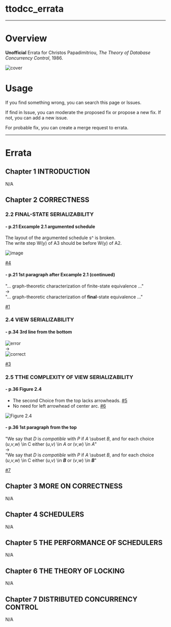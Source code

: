 # ttodcc_errata

---

# Overview
**Unofficial** Errata for Christos Papadimitriou, *The Theory of Database Concurrency Control*, 1986.

![cover](https://user-images.githubusercontent.com/47991351/72767770-8119ac80-3c38-11ea-94e3-40cfc4efc4f3.jpg)

# Usage
If you find something wrong, you can search this page or Issues.

If find in Issue, you can moderate the proposed fix or propose a new fix.
If not, you can add a new issue.

For probable fix, you can create a merge request to errata.


---
# Errata

## Chapter 1 INTRODUCTION
N/A

## Chapter 2 CORRECTNESS

### 2.2 FINAL-STATE SERIALIZABILITY
#### - p.21 Excample 2.1 argumented schedule
The layout of the argumented schedule s^ is broken.  
The write step W(y) of A3 should be before W(y) of A2.

![image](https://user-images.githubusercontent.com/47991351/73112112-6d2fbc80-3f50-11ea-9eaa-185cbee6000f.png)

[#4](https://github.com/supisula/ttodcc_errata/issues/4)

#### - p.21 1st paragraph after Excample 2.1 (continued)
"... graph-theoretic characterization of finite-state equivalence ..."  
->  
"... graph-theoretic characterization of **final**-state equivalence ..."

[#1](https://github.com/supisula/ttodcc_errata/issues/1)

### 2.4 VIEW SERIALIZABILITY
#### - p.34 3rd line from the bottom
![error](https://user-images.githubusercontent.com/47991351/73115390-99573780-3f68-11ea-8483-918200f1131d.png)  
->  
![correct](https://user-images.githubusercontent.com/47991351/73115402-ac6a0780-3f68-11ea-9300-4c8234c06b7e.png)

[#3](https://github.com/supisula/ttodcc_errata/issues/3)

### 2.5 TTHE COMPLEXITY OF VIEW SERIALIZABILITY
#### - p.36 Figure 2.4
- The second Choice from the top lacks arrowheads. [#5](https://github.com/supisula/ttodcc_errata/issues/5)
- No need for left arrowhead of center arc. [#6](https://github.com/supisula/ttodcc_errata/issues/6)

![Figure 2.4](https://user-images.githubusercontent.com/47991351/73111647-7750bb80-3f4e-11ea-8c23-fc22aceb7b95.png)

#### - p.36 1st paragraph from the top
"We say that *D* is *compatible* with *P* if *A* \subset *B*, and for each choice (*u*,*v*,*w*) \in C either (*u*,*v*) \in *A* or (*v*,*w*) \in *A*"  
->  
"We say that *D* is *compatible* with *P* if *A* \subset *B*, and for each choice (*u*,*v*,*w*) \in C either (*u*,*v*) \in ***B*** or (*v*,*w*) \in ***B***"

[#7](https://github.com/supisula/ttodcc_errata/issues/7)


## Chapter 3 MORE ON CORRECTNESS
N/A
## Chapter 4 SCHEDULERS
N/A
## Chapter 5 THE PERFORMANCE OF SCHEDULERS
N/A
## Chapter 6 THE THEORY OF LOCKING
N/A
## Chapter 7 DISTRIBUTED CONCURRENCY CONTROL
N/A

